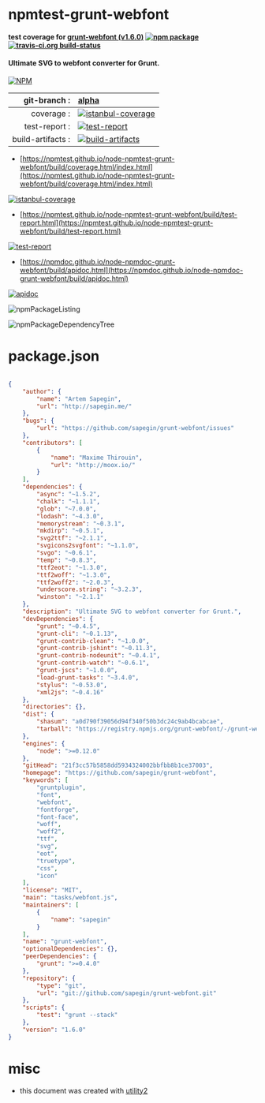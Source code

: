 # npmtest-grunt-webfont

#### test coverage for  [grunt-webfont (v1.6.0)](https://github.com/sapegin/grunt-webfont)  [![npm package](https://img.shields.io/npm/v/npmtest-grunt-webfont.svg?style=flat-square)](https://www.npmjs.org/package/npmtest-grunt-webfont) [![travis-ci.org build-status](https://api.travis-ci.org/npmtest/node-npmtest-grunt-webfont.svg)](https://travis-ci.org/npmtest/node-npmtest-grunt-webfont)

#### Ultimate SVG to webfont converter for Grunt.

[![NPM](https://nodei.co/npm/grunt-webfont.png?downloads=true&downloadRank=true&stars=true)](https://www.npmjs.com/package/grunt-webfont)

| git-branch : | [alpha](https://github.com/npmtest/node-npmtest-grunt-webfont/tree/alpha)|
|--:|:--|
| coverage : | [![istanbul-coverage](https://npmtest.github.io/node-npmtest-grunt-webfont/build/coverage.badge.svg)](https://npmtest.github.io/node-npmtest-grunt-webfont/build/coverage.html/index.html)|
| test-report : | [![test-report](https://npmtest.github.io/node-npmtest-grunt-webfont/build/test-report.badge.svg)](https://npmtest.github.io/node-npmtest-grunt-webfont/build/test-report.html)|
| build-artifacts : | [![build-artifacts](https://npmtest.github.io/node-npmtest-grunt-webfont/glyphicons_144_folder_open.png)](https://github.com/npmtest/node-npmtest-grunt-webfont/tree/gh-pages/build)|

- [https://npmtest.github.io/node-npmtest-grunt-webfont/build/coverage.html/index.html](https://npmtest.github.io/node-npmtest-grunt-webfont/build/coverage.html/index.html)

[![istanbul-coverage](https://npmtest.github.io/node-npmtest-grunt-webfont/build/screenCapture.buildCi.browser.%252Ftmp%252Fbuild%252Fcoverage.lib.html.png)](https://npmtest.github.io/node-npmtest-grunt-webfont/build/coverage.html/index.html)

- [https://npmtest.github.io/node-npmtest-grunt-webfont/build/test-report.html](https://npmtest.github.io/node-npmtest-grunt-webfont/build/test-report.html)

[![test-report](https://npmtest.github.io/node-npmtest-grunt-webfont/build/screenCapture.buildCi.browser.%252Ftmp%252Fbuild%252Ftest-report.html.png)](https://npmtest.github.io/node-npmtest-grunt-webfont/build/test-report.html)

- [https://npmdoc.github.io/node-npmdoc-grunt-webfont/build/apidoc.html](https://npmdoc.github.io/node-npmdoc-grunt-webfont/build/apidoc.html)

[![apidoc](https://npmdoc.github.io/node-npmdoc-grunt-webfont/build/screenCapture.buildCi.browser.%252Ftmp%252Fbuild%252Fapidoc.html.png)](https://npmdoc.github.io/node-npmdoc-grunt-webfont/build/apidoc.html)

![npmPackageListing](https://npmtest.github.io/node-npmtest-grunt-webfont/build/screenCapture.npmPackageListing.svg)

![npmPackageDependencyTree](https://npmtest.github.io/node-npmtest-grunt-webfont/build/screenCapture.npmPackageDependencyTree.svg)



# package.json

```json

{
    "author": {
        "name": "Artem Sapegin",
        "url": "http://sapegin.me/"
    },
    "bugs": {
        "url": "https://github.com/sapegin/grunt-webfont/issues"
    },
    "contributors": [
        {
            "name": "Maxime Thirouin",
            "url": "http://moox.io/"
        }
    ],
    "dependencies": {
        "async": "~1.5.2",
        "chalk": "~1.1.1",
        "glob": "~7.0.0",
        "lodash": "~4.3.0",
        "memorystream": "~0.3.1",
        "mkdirp": "~0.5.1",
        "svg2ttf": "~2.1.1",
        "svgicons2svgfont": "~1.1.0",
        "svgo": "~0.6.1",
        "temp": "~0.8.3",
        "ttf2eot": "~1.3.0",
        "ttf2woff": "~1.3.0",
        "ttf2woff2": "~2.0.3",
        "underscore.string": "~3.2.3",
        "winston": "~2.1.1"
    },
    "description": "Ultimate SVG to webfont converter for Grunt.",
    "devDependencies": {
        "grunt": "~0.4.5",
        "grunt-cli": "~0.1.13",
        "grunt-contrib-clean": "~1.0.0",
        "grunt-contrib-jshint": "~0.11.3",
        "grunt-contrib-nodeunit": "~0.4.1",
        "grunt-contrib-watch": "~0.6.1",
        "grunt-jscs": "~1.0.0",
        "load-grunt-tasks": "~3.4.0",
        "stylus": "~0.53.0",
        "xml2js": "~0.4.16"
    },
    "directories": {},
    "dist": {
        "shasum": "a0d790f39056d94f340f50b3dc24c9ab4bcabcae",
        "tarball": "https://registry.npmjs.org/grunt-webfont/-/grunt-webfont-1.6.0.tgz"
    },
    "engines": {
        "node": ">=0.12.0"
    },
    "gitHead": "21f3cc57b5858dd5934324002bbfbb8b1ce37003",
    "homepage": "https://github.com/sapegin/grunt-webfont",
    "keywords": [
        "gruntplugin",
        "font",
        "webfont",
        "fontforge",
        "font-face",
        "woff",
        "woff2",
        "ttf",
        "svg",
        "eot",
        "truetype",
        "css",
        "icon"
    ],
    "license": "MIT",
    "main": "tasks/webfont.js",
    "maintainers": [
        {
            "name": "sapegin"
        }
    ],
    "name": "grunt-webfont",
    "optionalDependencies": {},
    "peerDependencies": {
        "grunt": ">=0.4.0"
    },
    "repository": {
        "type": "git",
        "url": "git://github.com/sapegin/grunt-webfont.git"
    },
    "scripts": {
        "test": "grunt --stack"
    },
    "version": "1.6.0"
}
```



# misc
- this document was created with [utility2](https://github.com/kaizhu256/node-utility2)
